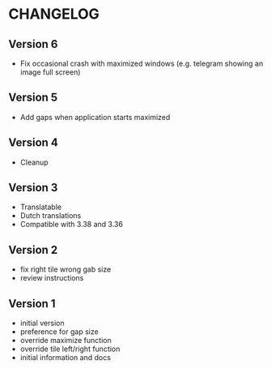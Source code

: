 # CHANGELOG

## Version 6
- Fix occasional crash with maximized windows (e.g. telegram showing an image full screen)

## Version 5
- Add gaps when application starts maximized

## Version 4
- Cleanup

## Version 3
- Translatable
- Dutch translations
- Compatible with 3.38 and 3.36

## Version 2
- fix right tile wrong gab size
- review instructions

## Version 1

- initial version
- preference for gap size
- override maximize function
- override tile left/right function
- initial information and docs

